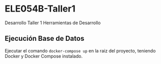 # ELE054B-Taller1
Desarrollo Taller 1 Herramientas de Desarrollo

## Ejecución Base de Datos
Ejecutar el comando ``docker-compose up`` en la raiz del proyecto, teniendo Docker y Docker Compose instalado.